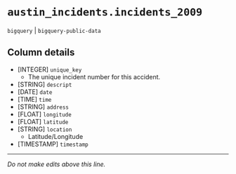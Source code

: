 # `austin_incidents.incidents_2009`
`bigquery` | `bigquery-public-data`

## Column details
* [INTEGER]   `unique_key`
  - The unique incident number for this accident.
* [STRING]    `descript`
* [DATE]      `date`
* [TIME]      `time`
* [STRING]    `address`
* [FLOAT]     `longitude`
* [FLOAT]     `latitude`
* [STRING]    `location`
  - Latitude/Longitude
* [TIMESTAMP] `timestamp`

-------------------------------------------------------------------------------
*Do not make edits above this line.*
